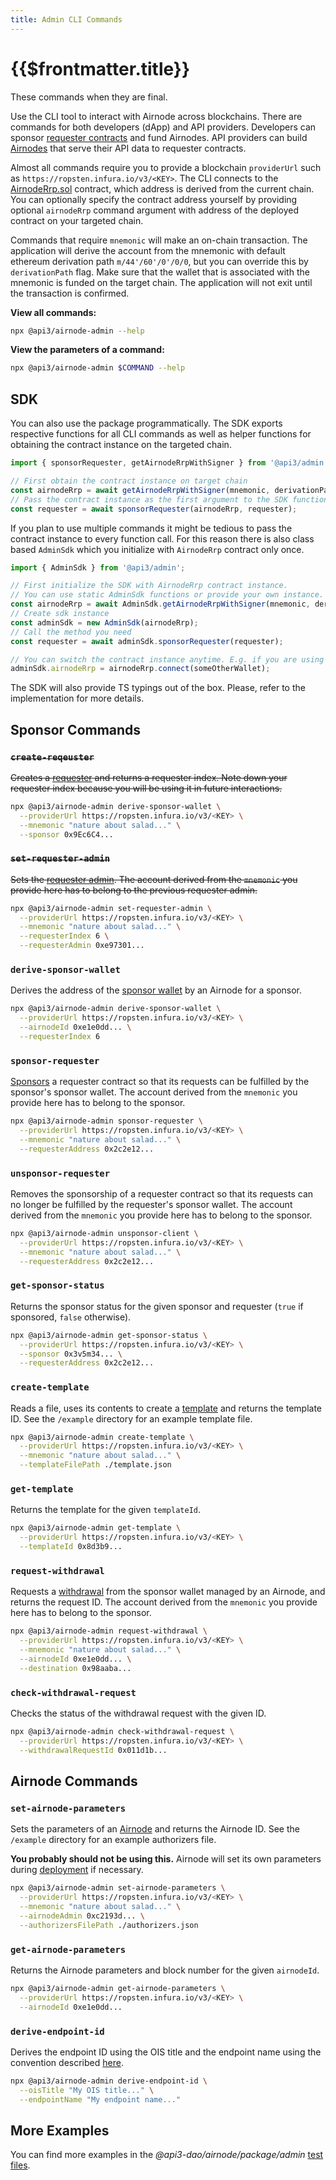 ```yaml
---
title: Admin CLI Commands
---
```


# {{$frontmatter.title}}

<TocHeader />
<TOC class="table-of-contents" :include-level="[2,3]" />

<Fix>These commands when they are final.</Fix>

Use the CLI tool to interact with Airnode across blockchains. There are commands for both developers (dApp) and API providers. Developers can sponsor [requester contracts](protocols/request-response/requester.md) and fund Airnodes. API providers can build [Airnodes](protocols/request-response/airnode.md) that serve their API data to requester contracts.

Almost all commands require you to provide a blockchain `providerUrl` such as `https://ropsten.infura.io/v3/<KEY>`. The CLI connects to the [AirnodeRrp.sol](https://github.com/api3dao/airnode/blob/master/packages/protocol/contracts/AirnodeRrp.sol) contract, which address is derived from the current chain. You can optionally specify the contract address yourself by providing optional `airnodeRrp` command argument with address of the deployed contract on your targeted chain.

Commands that require `mnemonic` will make an on-chain transaction.
The application will derive the account from the mnemonic with default ethereum derivation path `m/44'/60'/0'/0/0`, but you can override this by `derivationPath` flag.
Make sure that the wallet that is associated with the mnemonic is funded on the target chain.
The application will not exit until the transaction is confirmed.

**View all commands:**
```sh
npx @api3/airnode-admin --help
```
**View the parameters of a command:**
```sh
npx @api3/airnode-admin $COMMAND --help
```

## SDK

You can also use the package programmatically. The SDK exports respective functions for all CLI commands as
well as helper functions for obtaining the contract instance on the targeted chain.

```js
import { sponsorRequester, getAirnodeRrpWithSigner } from '@api3/admin';

// First obtain the contract instance on target chain
const airnodeRrp = await getAirnodeRrpWithSigner(mnemonic, derivationPath, providerUrl, airnodeRrpAddress);
// Pass the contract instance as the first argument to the SDK function
const requester = await sponsorRequester(airnodeRrp, requester);
```

If you plan to use multiple commands it might be tedious to pass the contract instance to every function call. For this reason there is also class based `AdminSdk` which you initialize with `AirnodeRrp` contract only once.

```js
import { AdminSdk } from '@api3/admin';

// First initialize the SDK with AirnodeRrp contract instance.
// You can use static AdminSdk functions or provide your own instance.
const airnodeRrp = await AdminSdk.getAirnodeRrpWithSigner(mnemonic, derivationPath, providerUrl, airnodeRrpAddress);
// Create sdk instance
const adminSdk = new AdminSdk(airnodeRrp);
// Call the method you need
const requester = await adminSdk.sponsorRequester(requester);

// You can switch the contract instance anytime. E.g. if you are using ethers
adminSdk.airnodeRrp = airnodeRrp.connect(someOtherWallet);
```

The SDK will also provide TS typings out of the box.
Please, refer to the implementation for more details.

## Sponsor Commands

### ~~`create-reqeuster`~~

~~Creates a [requester](https://github.com/api3dao/api3-docs/blob/master/request-response-protocol/requester.md) and returns a requester index.
Note down your requester index because you will be using it in future interactions.~~

```sh
npx @api3/airnode-admin derive-sponsor-wallet \
  --providerUrl https://ropsten.infura.io/v3/<KEY> \
  --mnemonic "nature about salad..." \
  --sponsor 0x9Ec6C4...
```

### ~~`set-requester-admin`~~

~~Sets the [requester admin](https://github.com/api3dao/api3-docs/blob/master/request-response-protocol/requester.md#requesteradmin).
The account derived from the `mnemonic` you provide here has to belong to the previous requester admin.~~

```sh
npx @api3/airnode-admin set-requester-admin \
  --providerUrl https://ropsten.infura.io/v3/<KEY> \
  --mnemonic "nature about salad..." \
  --requesterIndex 6 \
  --requesterAdmin 0xe97301...
```

### `derive-sponsor-wallet`

Derives the address of the [sponsor wallet](https://github.com/api3dao/api3-docs/blob/master/request-response-protocol/sponsor-wallet.md) by an Airnode for a sponsor.

```sh
npx @api3/airnode-admin derive-sponsor-wallet \
  --providerUrl https://ropsten.infura.io/v3/<KEY> \
  --airnodeId 0xe1e0dd... \
  --requesterIndex 6
```

### `sponsor-requester`

[Sponsors](https://github.com/api3dao/api3-docs/blob/master/request-response-protocol/sponsorship.md) a requester contract so that its requests can be fulfilled by the sponsor's sponsor wallet. The account derived from the `mnemonic` you provide here has to belong to the sponsor.

```sh
npx @api3/airnode-admin sponsor-requester \
  --providerUrl https://ropsten.infura.io/v3/<KEY> \
  --mnemonic "nature about salad..." \
  --requesterAddress 0x2c2e12...
```

### `unsponsor-requester`

Removes the sponsorship of a requester contract so that its requests can no longer be fulfilled by the requester's sponsor wallet. The account derived from the `mnemonic` you provide here has to belong to the sponsor.

```sh
npx @api3/airnode-admin unsponsor-client \
  --providerUrl https://ropsten.infura.io/v3/<KEY> \
  --mnemonic "nature about salad..." \
  --requesterAddress 0x2c2e12...
```

### `get-sponsor-status`

Returns the sponsor status for the given sponsor and requester (`true` if sponsored, `false` otherwise).

```sh
npx @api3/airnode-admin get-sponsor-status \
  --providerUrl https://ropsten.infura.io/v3/<KEY> \
  --sponsor 0x3v5m34... \
  --requesterAddress 0x2c2e12...
```

### `create-template`

Reads a file, uses its contents to create a [template](https://github.com/api3dao/api3-docs/blob/master/request-response-protocol/template.md) and returns the template ID.
See the `/example` directory for an example template file.

```sh
npx @api3/airnode-admin create-template \
  --providerUrl https://ropsten.infura.io/v3/<KEY> \
  --mnemonic "nature about salad..." \
  --templateFilePath ./template.json
```

### `get-template`

Returns the template for the given `templateId`.

```sh
npx @api3/airnode-admin get-template \
  --providerUrl https://ropsten.infura.io/v3/<KEY> \
  --templateId 0x8d3b9...
```

### `request-withdrawal`

Requests a [withdrawal](https://github.com/api3dao/api3-docs/blob/master/request-response-protocol/sponsor-wallet.md#withdrawals) from the sponsor wallet managed by an Airnode, and returns the request ID. The account derived from the `mnemonic` you provide here has to belong to the sponsor.

```sh
npx @api3/airnode-admin request-withdrawal \
  --providerUrl https://ropsten.infura.io/v3/<KEY> \
  --mnemonic "nature about salad..." \
  --airnodeId 0xe1e0dd... \
  --destination 0x98aaba...
```

### `check-withdrawal-request`

Checks the status of the withdrawal request with the given ID.

```sh
npx @api3/airnode-admin check-withdrawal-request \
  --providerUrl https://ropsten.infura.io/v3/<KEY> \
  --withdrawalRequestId 0x011d1b...
```

## Airnode Commands

### `set-airnode-parameters`

Sets the parameters of an [Airnode](https://github.com/api3dao/api3-docs/blob/master/request-response-protocol/provider.md) and returns the Airnode ID.
See the `/example` directory for an example authorizers file.

**You probably should not be using this.**
Airnode will set its own parameters during [deployment](https://github.com/api3dao/api3-docs/blob/master/provider-guides/deploying-airnode.md) if necessary.

```sh
npx @api3/airnode-admin set-airnode-parameters \
  --providerUrl https://ropsten.infura.io/v3/<KEY> \
  --mnemonic "nature about salad..." \
  --airnodeAdmin 0xc2193d... \
  --authorizersFilePath ./authorizers.json
```

### `get-airnode-parameters`

Returns the Airnode parameters and block number for the given `airnodeId`.

```sh
npx @api3/airnode-admin get-airnode-parameters \
  --providerUrl https://ropsten.infura.io/v3/<KEY> \
  --airnodeId 0xe1e0dd...
```

### `derive-endpoint-id`

Derives the endpoint ID using the OIS title and the endpoint name using the convention described [here](https://github.com/api3dao/api3-docs/blob/master/provider-guides/configuring-airnode.md#triggers).

```sh
npx @api3/airnode-admin derive-endpoint-id \
  --oisTitle "My OIS title..." \
  --endpointName "My endpoint name..."
```

## More Examples

You can find more examples in the _@api3-dao/airnode/package/admin_ [test files](https://github.com/api3dao/airnode/tree/master/packages/admin/test).